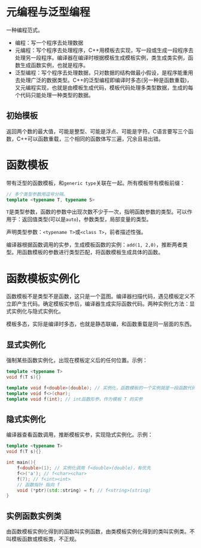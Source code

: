 # 元编程与泛型编程

一种编程范式。

- 编程：写一个程序去处理数据
- 元编程：写个程序去处理程序，C++用模板去实现，写一段或生成一段程序去处理另一段程序。编译器在编译时根据模板生成模板实例，类生成类实例，函数生成函数实例，也就是程序。
- 泛型编程：写个程序去处理数据，只对数据的结构做最小假设，是程序能重用去处理广泛的数据类型。C++的泛型编程即编译时多态(另一种是函数重载)，又元编程实现，也就是由模板生成代码，模板代码处理多类型数据，生成的每个代码只能处理一种类型的数据。

## 初始模板

返回两个数的最大值，可能是整型、可能是浮点、可能是字符。C语言要写三个函数，C++可以函数重载，三个相同的函数体写三遍，冗余且易出错。

# 函数模板

带有泛型的函数模板，和`generic type`关联在一起。所有模板带有模板前缀：
```C++
// 多个类型参数用逗号分隔。
template <typename T, typename S>
```
`T`是类型参数，函数的参数中出现次数不少于一次，指明函数参数的类型。可以作用于：返回值类型(可以是`auto`)，参数类型，局部变量的类型。

声明类型参数：`<typename T>`或`<class T>`，前者描述性强。

编译器根据函数调用的实参，生成模板函数的实例：`add(1, 2,0)`，推断两者类型。用函数模板的参数进行类型匹配，将函数模板生成具体的函数。

# 函数模板实例化

函数模板不是类型不是函数，这只是一个蓝图。编译器扫描代码，遇见模板定义不立即产生代码。确定模板实参后，编译器生成实际函数代码。两种实例化方法：显式实例化与隐式实例化。

模板多态，实际是编译时多态，也就是静态联编，和函数重载是同一层面的东西。

## 显式实例化

强制某些函数实例化，出现在模板定义后的任何位置。示例：
```C++
template <typename T>
void f(T s){}

template void f<double>(double); // 实例化，函数模板的一个实例就是一段函数代码
template void f<>(char);
template void f(int); // int函数形参，作为模板 T 的实参
```

## 隐式实例化

编译器查看函数调用，推断模板实参，实现隐式实例化。示例：
```C++
template <typename T>
void f(T s){}

int main(){
    f<double>(1); // 实例化调用 f<double>(double)，有优先
    f<>('a'); // f<char><char>
    f(7); // f<int><int>
    // 函数指针 指向 f
    void (*ptr)(std::string) = f; // f<string>(string)
}
```

## 实例函数实例类

由函数模板实例化得到的函数叫实例函数，由类模板实例化得到的类叫实例类。不叫模板函数或模板类，不正规。